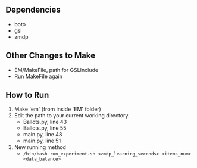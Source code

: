 Dependencies
-----------------------------
- boto
- gsl
- zmdp

Other Changes to Make
-----------------------------
- EM/MakeFile, path for GSLInclude
- Run MakeFile again

How to Run
-----------------------------
1. Make 'em' (from inside 'EM' folder)
2. Edit the path to your current working directory.
    - Ballots.py, line 43
    - Ballots.py, line 55
    - main.py, line 48
    - main.py, line 51
3. New running method
    - ```/bin/bash run_experiment.sh <zmdp_learning_seconds> <items_num> <data_balance>```